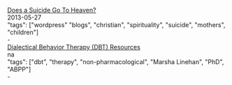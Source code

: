 [Does a Suicide Go To Heaven?](https://lensgirl53.wordpress.com/does-a-suicide-go-to-heaven/)<br />
2013-05-27<br />
"tags": ["wordpress" "blogs", "christian", "spirituality", "suicide", "mothers", "children"]<br />
-<br />
[Dialectical Behavior Therapy (DBT) Resources](https://behavioraltech.org/resources/)<br />
na<br />
"tags": ["dbt", "therapy", "non-pharmacological", "Marsha Linehan", "PhD", "ABPP"]<br />
-<br />
